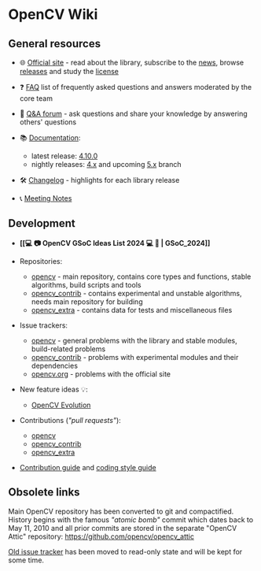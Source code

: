 OpenCV Wiki
===========

General resources
-----------------

- :globe_with_meridians: [Official site](https://opencv.org/) - read about the library, subscribe to the [news](https://opencv.org/news), browse [releases](https://opencv.org/releases/) and study the [license](https://opencv.org/license/)

- :question: [FAQ](FAQ) list of frequently asked questions and answers  moderated by the core team
- :speech_balloon: [Q&A forum](https://forum.opencv.org) - ask questions and share your knowledge by answering others' questions

- :books: [Documentation](https://docs.opencv.org/):
    - latest release: [4.10.0](https://docs.opencv.org/4.10.0)
    - nightly releases: [4.x](https://docs.opencv.org/4.x) and upcoming [5.x](https://docs.opencv.org/5.x) branch

- :hammer_and_wrench: [Changelog](OpenCV-ChangeLog) - highlights for each library release

- :telephone_receiver: [Meeting Notes](Meeting_notes)

Development
-----------

- **[[:computer: :camera: OpenCV GSoC Ideas List 2024 :computer: :movie_camera:  | GSoC_2024]]**

- Repositories:
    - [opencv](https://github.com/opencv/opencv) - main repository, contains core types and functions, stable algorithms, build scripts and tools
    - [opencv_contrib](https://github.com/opencv/opencv_contrib) - contains experimental and unstable algorithms, needs main repository for building
    - [opencv_extra](https://github.com/opencv/opencv_extra) - contains data for tests and miscellaneous files

- Issue trackers:
    - [opencv](https://github.com/opencv/opencv/issues) - general problems with the library and stable modules, build-related problems
    - [opencv_contrib](https://github.com/opencv/opencv_contrib/issues) - problems with experimental modules and their dependencies
    - [opencv.org](https://github.com/opencv-infrastructure/opencv.org/issues) - problems with the official site

- New feature ideas :bulb::
    - [OpenCV Evolution](https://github.com/opencv/opencv/wiki/Evolution-Proposals)

- Contributions (_"pull requests"_):
    - [opencv](https://github.com/opencv/opencv/pulls)
    - [opencv_contrib](https://github.com/opencv/opencv_contrib/pulls)
    - [opencv_extra](https://github.com/opencv/opencv_extra/pulls)

- [Contribution guide](How_to_contribute) and [coding style guide](Coding_Style_Guide)

Obsolete links
--------------

Main OpenCV repository has been converted to git and compactified. History begins with the famous _"atomic bomb"_ commit which dates back to May 11, 2010 and all prior commits are stored in the separate "OpenCV Attic" repository: https://github.com/opencv/opencv_attic

[Old issue tracker](http://code.opencv.org/projects/opencv/issues) has been moved to read-only state and will be kept for some time.
